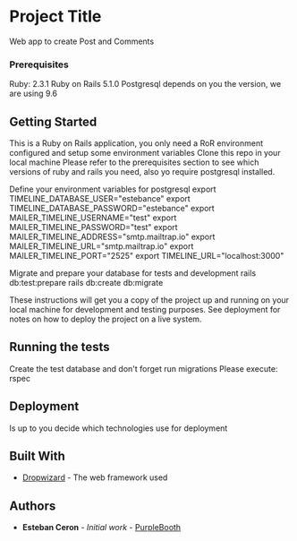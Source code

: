 # Project Title

Web app to create Post and Comments

### Prerequisites

Ruby: 2.3.1 
Ruby on Rails 5.1.0 
Postgresql depends on you the version, we are using 9.6 


## Getting Started

This is a Ruby on Rails application, you only need a RoR environment configured  and setup some environment variables
Clone this repo in your local machine
Please refer to the prerequisites section to see which versions of ruby and rails you need, also yo require postgresql installed. 

Define your environment variables for postgresql
export TIMELINE_DATABASE_USER="estebance" 
export TIMELINE_DATABASE_PASSWORD="estebance"
export MAILER_TIMELINE_USERNAME="test"
export MAILER_TIMELINE_PASSWORD="test"
export MAILER_TIMELINE_ADDRESS="smtp.mailtrap.io"
export MAILER_TIMELINE_URL="smtp.mailtrap.io"
export MAILER_TIMELINE_PORT="2525"
export TIMELINE_URL="localhost:3000"

Migrate and prepare your database for tests and development 
rails db:test:prepare
rails db:create db:migrate


These instructions will get you a copy of the project up and running on your local machine for development and testing purposes. See deployment for notes on how to deploy the project on a live system.

## Running the tests

Create the test database and don't forget run migrations
Please execute: rspec 

## Deployment

Is up to you decide which technologies use for deployment 

## Built With

* [Dropwizard](http://rubyonrails.org) - The web framework used

## Authors

* **Esteban Ceron** - *Initial work* - [PurpleBooth](https://github.com/estebance)